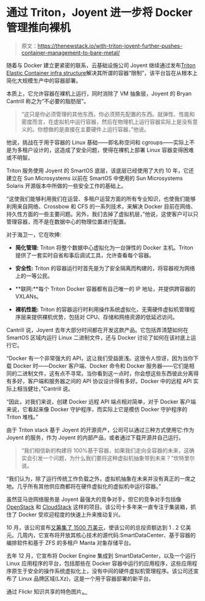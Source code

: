 # 通过 Triton，Joyent 进一步将 Docker 管理推向裸机

> 原文：<https://thenewstack.io/with-triton-joyent-further-pushes-container-management-to-bare-metal/>

随着与 Docker 建立更紧密的联系，云基础设施公司 Joyent 继续通过发布[Triton Elastic Container infra structure](https://www.joyent.com/)解决其所谓的容器“限制”，该平台旨在从根本上简化大规模生产中的容器部署。

本质上，它允许容器在裸机上运行，同时消除了 VM 抽象层，Joyent 的 Bryan Cantrill 称之为“不必要的脂肪层”。

> “这只是你必须管理的其他东西，你必须预先配置的东西。就弹性、性能和密度而言，在虚拟机中运行容器，然后在物理机上运行容器实际上是没有意义的。你想做的是直接在主要硬件上运行容器，”他说。

他说，挑战在于用于容器的 Linux 基础——即名称空间和 cgroups——实际上不是为多租户设计的，这造成了安全问题，使得在裸机上部署 Linux 容器变得困难或不明智。

Triton 服务使用 Joyent 的 SmartOS 底层，该底层已经使用了大约 10 年，它还建立在 Sun Microsystems 以前在 SmartOS 中使用的 Sun Microsystems Solaris 开源版本中所做的一些安全工作的基础上。

“这使我们能够利用我们在运营、多租户运营方面的所有专业知识，也使我们能够利用来自网络、Crossbow 和 CFS 的一系列技术，来解决 Docker 目前在网络、持久性方面的一些主要问题。另外，我们去掉了虚拟机层，”他说，这使客户可以只管理容器，而不是在数据中心的物理位置进行配置。

对于海卫一，它在吹捧:

*   **简化管理:** Triton 将整个数据中心虚拟化为一台弹性的 Docker 主机。Triton 提供了一套实时自省和事后调试工具，允许查看每个容器。

*   **安全性:** Triton 的容器运行时首先是为了安全隔离而构建的，将容器视为网络上的一等公民。

*   **联网:**每个 Triton Docker 容器都有自己唯一的 IP 地址，并提供跨容器的 VXLANs。

*   **裸机性能:** Triton 的容器运行时利用操作系统虚拟化，无需硬件虚拟机管理程序层来提供裸机优势，包括对 CPU、存储和网络资源的低延迟访问。

Cantrill 说，Joyent 去年大部分时间都在开发这款产品。它包括弄清楚如何在 SmartOS 区域内运行 Linux 二进制文件，还与 Docker 讨论了如何在该衬底上运行它。

“Docker 有一个非常强大的 API，这让我们受益匪浅。这很令人惊讶，因为当你下载 Docker 时——Docker 客户端、Docker 命令和 Docker 服务器——它们是相同的二进制文件，这有点不寻常。当你看到这一点时，你会想这些东西彼此分离得有多好，客户端和服务器之间的 API 协议设计得有多好。Docker 中的远程 API 实际上相当健壮，”Cantrill 说。

“因此，对我们来说，创建 Docker 远程 API 端点相对简单，对于 Docker 客户端来说，它看起来像 Docker 守护程序，而实际上它是模仿 Docker 守护程序的 Triton 堆栈。”

由于 Triton stack 基于 Joyent 的开源资产，公司可以通过三种方式使用它:作为 Joyent 的服务，作为 Joyent 的内部产品，或者通过下载开源并自己运行。

> “我们相信新的构建将 100%基于容器，如果我们走向全容器的未来，这确实会引发一个问题，为什么我们要将这种虚拟机抽象带到未来？”坎特里尔说。

“我们认为，除了运行传统工作负载之外，虚拟机抽象在未来并没有真正的一席之地。几乎所有其他供应商都将在硬件虚拟化的虚拟机中运行容器。”

虽然亚马逊网络服务是 Joyent 最强大的竞争对手，但它的竞争对手包括像 [OpenStack](http://openstack.org/) 和 [CloudStack](http://incubator.apache.org/cloudstack/) 这样的项目。该公司十多年来一直专注于集装箱，抓住了 Docker 受欢迎程度的快速上升来推动复兴。

10 月，该公司宣布[又筹集了 1500 万美元](http://techcrunch.com/2014/10/31/joyent-raises-15m-to-bring-enterprise-grade-docker-support-to-its-cloud-platform/)，使该公司的总投资额达到 1 . 2 亿美元。几周内，它宣布将开放其核心技术的源代码:SmartDataCenter、基于容器的编排软件和基于 ZFS 的多租户 Manta 对象存储平台。

去年 12 月，它宣布将 Docker Engine 集成到 SmartDataCenter，以及一个运行 Linux 应用程序的平台，包括那些在 Docker 容器中运行的应用程序，这些应用程序原生于安全的操作系统虚拟化上，没有中间的硬件虚拟机管理程序。该公司还宣布了 Linux 品牌区域(LXz)，这是一个用于容器部署的新平台。

通过 Flickr 知识共享的特色图片[。](https://www.flickr.com/photos/joyce411/14055128701/in/photolist-nq1d6c-db87pn-6wfZuy-duoBgb-Fjuro-9wYoMd-c5nbxA-e4Bj86-nmrb4f-9VKEEM-r5Eg2L-4Pm7FG-6KWxJf-r7zNjc-KzWMM-e9E3Hc-yeqry-Ls3ax-punv9R-e6JCzH-nkef2Z-76UYX6-8tXMQJ-ekyscZ-iGbhEF-9XDwbA-gx2qwS-piWLJc-9rSZgW-7Uc2n3-bAUTMx-4v6iQN-qZURg5-d1wrVf-nr9Rkn-6GfJ4C-nmEAVo-npcyLi-e9Bian-fWSr61-rJ4xWd-fQaJ9n-r6KdAf-533GP4-ddnGS5-ppsQAz-iJGx8P-aciEY7-7cLx1T-6tZ8MX)

<svg xmlns:xlink="http://www.w3.org/1999/xlink" viewBox="0 0 68 31" version="1.1"><title>Group</title> <desc>Created with Sketch.</desc></svg>